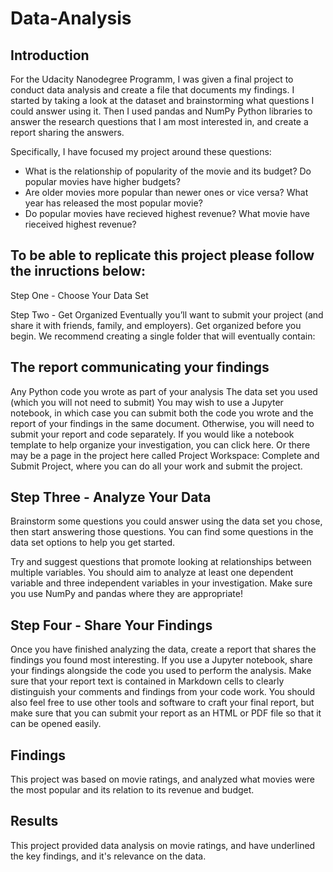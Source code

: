 # Data-Analysis


## Introduction

For the Udacity Nanodegree Programm, I was given a final project to conduct  data analysis and create a file that documents my findings. I started by taking a look at the dataset and brainstorming what questions I could answer using it. Then I used pandas and NumPy Python libraries to answer the research questions that I am most interested in, and create a report sharing the answers. 

Specifically, I have focused my project around these questions:
- What is the relationship of popularity of the movie and its budget? Do popular movies have higher budgets?
- Are older movies more popular than newer ones or vice versa? What year has released the most popular movie?
- Do popular movies have recieved highest revenue? What movie have rieceived highest revenue?

## To be able to replicate this project please follow the inructions below: 

Step One - Choose Your Data Set

Step Two - Get Organized
Eventually you’ll want to submit your project (and share it with friends, family, and employers). Get organized before you begin. We recommend creating a single folder that will eventually contain:

## The report communicating your findings

Any Python code you wrote as part of your analysis
The data set you used (which you will not need to submit)
You may wish to use a Jupyter notebook, in which case you can submit both the code you wrote and the report of your findings in the same document. Otherwise, you will need to submit your report and code separately. If you would like a notebook template to help organize your investigation, you can click here. Or there may be a page in the project here called Project Workspace: Complete and Submit Project, where you can do all your work and submit the project.

## Step Three - Analyze Your Data
Brainstorm some questions you could answer using the data set you chose, then start answering those questions. You can find some questions in the data set options to help you get started.

Try and suggest questions that promote looking at relationships between multiple variables. You should aim to analyze at least one dependent variable and three independent variables in your investigation. Make sure you use NumPy and pandas where they are appropriate!

## Step Four - Share Your Findings
Once you have finished analyzing the data, create a report that shares the findings you found most interesting. If you use a Jupyter notebook, share your findings alongside the code you used to perform the analysis. Make sure that your report text is contained in Markdown cells to clearly distinguish your comments and findings from your code work. You should also feel free to use other tools and software to craft your final report, but make sure that you can submit your report as an HTML or PDF file so that it can be opened easily.

## Findings 

This project was based on movie ratings, and analyzed what movies were the most popular and its relation to its revenue and budget. 

## Results 
This project provided data analysis on movie ratings, and have underlined the key findings, and it's relevance on the data. 


